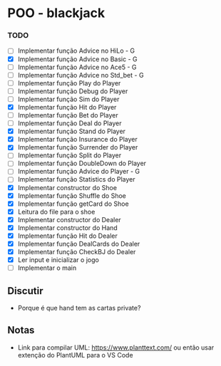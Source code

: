 # POO - blackjack

### TODO

- [ ] Implementar função Advice no HiLo - G
- [x] Implementar função Advice no Basic - G
- [ ] Implementar função Advice no Ace5 - G
- [ ] Implementar função Advice no Std_bet - G
- [ ] Implementar função Play do Player
- [ ] Implementar função Debug do Player
- [ ] Implementar função Sim do Player
- [x] Implementar função Hit do Player
- [ ] Implementar função Bet do Player
- [ ] Implementar função Deal do Player
- [x] Implementar função Stand do Player
- [x] Implementar função Insurance do Player
- [x] Implementar função Surrender do Player
- [ ] Implementar função Split do Player
- [ ] Implementar função DoubleDown do Player
- [ ] Implementar função Advice do Player - G
- [ ] Implementar função Statistics do Player
- [x] Implementar constructor do Shoe
- [x] Implementar função Shuffle do Shoe
- [x] Implementar função getCard do Shoe
- [x] Leitura do file para o shoe
- [x] Implementar constructor do Dealer
- [x] Implementar constructor do Hand
- [x] Implementar função Hit do Dealer
- [x] Implementar função DealCards do Dealer
- [x] Implementar função CheckBJ do Dealer
- [x] Ler input e inicializar o jogo
- [ ] Implementar o main

## Discutir

- Porque é que hand tem as cartas private?

## Notas

- Link para compilar UML: https://www.planttext.com/ ou então usar extenção do PlantUML para o VS Code
